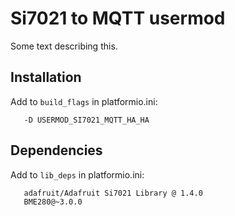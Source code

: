 # Si7021 to MQTT usermod

Some text describing this.

## Installation

Add to `build_flags` in platformio.ini:

```
   -D USERMOD_SI7021_MQTT_HA_HA
```

## Dependencies

Add to `lib_deps` in platformio.ini:

```
   adafruit/Adafruit Si7021 Library @ 1.4.0
   BME280@~3.0.0
```